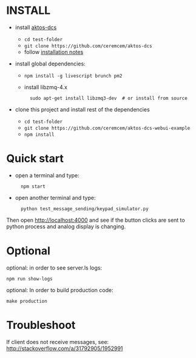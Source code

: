 # INSTALL

* install [aktos-dcs](https://github.com/ceremcem/aktos-dcs)

  * `cd test-folder`
  * `git clone https://github.com/ceremcem/aktos-dcs`
  * follow [installation notes](https://github.com/ceremcem/aktos-dcs/blob/master/README.md#install)

* install global dependencies: 

  * `npm install -g livescript brunch pm2`
  * install libzmq-4.x
        
          sudo apt-get install libzmq3-dev  # or install from source

* clone this project and install rest of the dependencies

  * `cd test-folder`
  * `git clone https://github.com/ceremcem/aktos-dcs-webui-example`
  * `npm install`

# Quick start

* open a terminal and type:

        npm start

* open another terminal and type:

        python test_message_sending/keypad_simulator.py

Then open [http://localhost:4000](http://localhost:4000) and see if the button clicks are sent to python process and analog display is changing.


# Optional 

optional: in order to see server.ls logs:

    npm run show-logs


optional: In order to build production code:

    make production

# Troubleshoot

If client does not receive messages, see: http://stackoverflow.com/a/31792905/1952991
